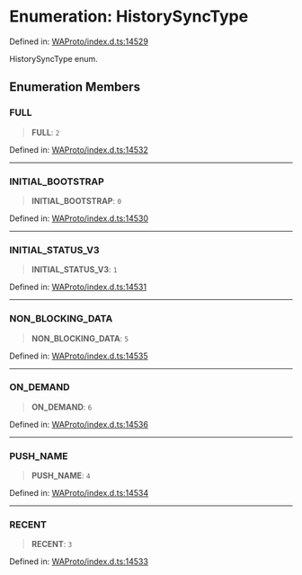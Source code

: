 # Enumeration: HistorySyncType

Defined in: [WAProto/index.d.ts:14529](https://github.com/Fokusdotid/Baileys/blob/8399cb6fd4e55090cdf57b06ffaae3e8a88880fe/WAProto/index.d.ts#L14529)

HistorySyncType enum.

## Enumeration Members

### FULL

> **FULL**: `2`

Defined in: [WAProto/index.d.ts:14532](https://github.com/Fokusdotid/Baileys/blob/8399cb6fd4e55090cdf57b06ffaae3e8a88880fe/WAProto/index.d.ts#L14532)

***

### INITIAL\_BOOTSTRAP

> **INITIAL\_BOOTSTRAP**: `0`

Defined in: [WAProto/index.d.ts:14530](https://github.com/Fokusdotid/Baileys/blob/8399cb6fd4e55090cdf57b06ffaae3e8a88880fe/WAProto/index.d.ts#L14530)

***

### INITIAL\_STATUS\_V3

> **INITIAL\_STATUS\_V3**: `1`

Defined in: [WAProto/index.d.ts:14531](https://github.com/Fokusdotid/Baileys/blob/8399cb6fd4e55090cdf57b06ffaae3e8a88880fe/WAProto/index.d.ts#L14531)

***

### NON\_BLOCKING\_DATA

> **NON\_BLOCKING\_DATA**: `5`

Defined in: [WAProto/index.d.ts:14535](https://github.com/Fokusdotid/Baileys/blob/8399cb6fd4e55090cdf57b06ffaae3e8a88880fe/WAProto/index.d.ts#L14535)

***

### ON\_DEMAND

> **ON\_DEMAND**: `6`

Defined in: [WAProto/index.d.ts:14536](https://github.com/Fokusdotid/Baileys/blob/8399cb6fd4e55090cdf57b06ffaae3e8a88880fe/WAProto/index.d.ts#L14536)

***

### PUSH\_NAME

> **PUSH\_NAME**: `4`

Defined in: [WAProto/index.d.ts:14534](https://github.com/Fokusdotid/Baileys/blob/8399cb6fd4e55090cdf57b06ffaae3e8a88880fe/WAProto/index.d.ts#L14534)

***

### RECENT

> **RECENT**: `3`

Defined in: [WAProto/index.d.ts:14533](https://github.com/Fokusdotid/Baileys/blob/8399cb6fd4e55090cdf57b06ffaae3e8a88880fe/WAProto/index.d.ts#L14533)
